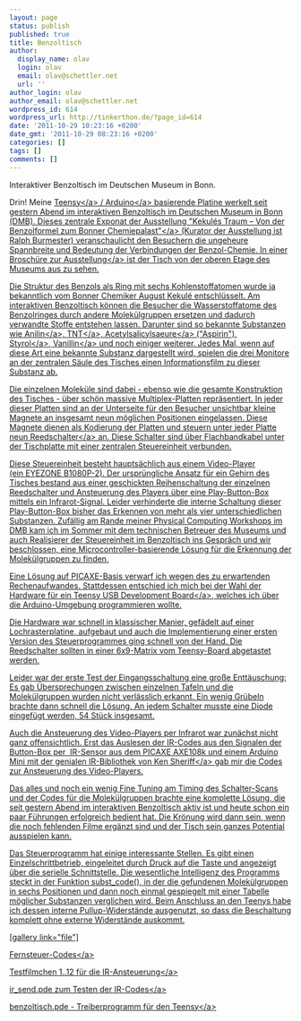 ```yaml
---
layout: page
status: publish
published: true
title: Benzoltisch
author:
  display_name: olav
  login: olav
  email: olav@schettler.net
  url: ''
author_login: olav
author_email: olav@schettler.net
wordpress_id: 614
wordpress_url: http://tinkerthon.de/?page_id=614
date: '2011-10-29 10:23:16 +0200'
date_gmt: '2011-10-29 08:23:16 +0200'
categories: []
tags: []
comments: []
---
```

<p>Interaktiver Benzoltisch im Deutschen Museum in Bonn.</p>
<p>Drin! Meine <a href="http:&#47;&#47;www.pjrc.com&#47;store&#47;teensy.html">Teensy<&#47;a> &#47; <a href="http:&#47;&#47;arduino.cc">Arduino<&#47;a> basierende Platine werkelt seit gestern Abend im interaktiven Benzoltisch im Deutschen Museum in Bonn (DMB). Dieses zentrale Exponat der <a href="http:&#47;&#47;www.deutsches-museum.de&#47;bonn&#47;ausstellungen&#47;ausstellungen-2011&#47;kekules-traum&#47;">Ausstellung "Kekul&eacute;s Traum &ndash; Von der Benzolformel zum Bonner Chemiepalast"<&#47;a>&nbsp;(Kurator der Ausstellung ist Ralph Burmester)&nbsp;veranschaulicht den Besuchern die ungeheure Spannbreite und Bedeutung der Verbindungen der Benzol-Chemie. In einer <a href="http:&#47;&#47;www.deutsches-museum.de&#47;fileadmin&#47;Content&#47;2009&#47;01_Information&#47;10_Publikationen&#47;06_K_und_T&#47;2011&#47;kt411&#47;42-45Burmester_RZ.pdf">Brosch&uuml;re zur Ausstellung<&#47;a> ist der Tisch von der oberen Etage des Museums aus zu sehen.</p>
<p>Die Struktur des Benzols als Ring mit sechs Kohlenstoffatomen wurde ja bekanntlich vom Bonner Chemiker&nbsp;August Kekul&eacute; entschl&uuml;sselt. Am interaktiven Benzoltisch k&ouml;nnen die Besucher die Wasserstoffatome des Benzolringes durch andere Molek&uuml;lgruppen ersetzen und dadurch verwandte Stoffe entstehen lassen. Darunter sind so bekannte Substanzen wie <a href="http:&#47;&#47;de.wikipedia.org&#47;wiki&#47;Anilin">Anilin<&#47;a>,&nbsp;<a href="http:&#47;&#47;de.wikipedia.org&#47;wiki&#47;TNT">TNT<&#47;a>,&nbsp;<a href="http:&#47;&#47;de.wikipedia.org&#47;wiki&#47;Acetylsalicyls&auml;ure">Acetylsalicylsaeure<&#47;a> ("Aspirin"), <a href="http:&#47;&#47;de.wikipedia.org&#47;wiki&#47;Styrol">Styrol<&#47;a>,&nbsp;<a href="http:&#47;&#47;de.wikipedia.org&#47;wiki&#47;Vanillin">Vanillin<&#47;a>&nbsp;und noch einiger weiterer. Jedes Mal, wenn auf diese Art eine bekannte Substanz dargestellt wird, spielen die drei Monitore an der zentralen S&auml;ule des Tisches einen Informationsfilm zu dieser Substanz ab.</p>
<p>Die einzelnen Molek&uuml;le sind dabei - ebenso wie die gesamte Konstruktion des Tisches - &uuml;ber sch&ouml;n massive Multiplex-Platten repr&auml;sentiert. In jeder dieser Platten sind an der Unterseite f&uuml;r den Besucher unsichtbar kleine Magnete an insgesamt neun m&ouml;glichen Positionen eingelassen. Diese Magnete dienen als Kodierung der Platten und steuern unter jeder Platte neun <a href="http:&#47;&#47;de.wikipedia.org&#47;wiki&#47;Reedschalter">Reedschalter<&#47;a> an. Diese Schalter sind &uuml;ber Flachbandkabel unter der Tischplatte mit einer zentralen Steuereinheit verbunden.</p>
<p>Diese Steuereinheit besteht haupts&auml;chlich aus einem Video-Player (ein&nbsp;EYEZONE B1080P-2). Der urspr&uuml;ngliche Ansatz f&uuml;r ein Gehirn des Tisches bestand aus einer geschickten Reihenschaltung der einzelnen Reedschalter und Ansteuerung des Players &uuml;ber eine Play-Button-Box mittels ein Infrarot-Signal. Leider verhinderte die interne Schaltung dieser Play-Button-Box bisher das Erkennen von mehr als vier unterschiedlichen Substanzen. Zuf&auml;llig am Rande meiner Physical Computing Workshops im DMB kam ich im Sommer mit dem technischen Betreuer des Museums und auch Realisierer der Steuereinheit im Benzoltisch ins Gespr&auml;ch und wir beschlossen, eine Microcontroller-basierende L&ouml;sung f&uuml;r die Erkennung der Molek&uuml;lgruppen zu finden.</p>
<p>Eine L&ouml;sung auf PICAXE-Basis verwarf ich wegen des zu erwartenden Rechenaufwandes. Stattdessen entschied ich mich bei der Wahl der Hardware f&uuml;r ein <a href="http:&#47;&#47;www.pjrc.com&#47;store&#47;teensy.html">Teensy USB Development Board<&#47;a>, welches ich &uuml;ber die Arduino-Umgebung programmieren wollte.</p>
<p>Die Hardware war schnell in klassischer Manier, gef&auml;delt auf einer Lochrasterplatine, aufgebaut und auch die Implementierung einer ersten Version des Steuerprogrammes ging schnell von der Hand. Die Reedschalter sollten in einer 6x9-Matrix vom Teensy-Board abgetastet werden.</p>
<p>Leider war der erste Test der Eingangsschaltung eine gro&szlig;e Entt&auml;uschung: Es gab &Uuml;bersprechungen zwischen einzelnen Tafeln und die Molek&uuml;lgruppen wurden nicht verl&auml;sslich erkannt. Ein wenig Gr&uuml;beln brachte dann schnell die L&ouml;sung. An jedem Schalter musste eine Diode eingef&uuml;gt werden, 54 St&uuml;ck insgesamt.</p>
<p>Auch die Ansteuerung des Video-Players per Infrarot war zun&auml;chst nicht ganz offensichtlich. Erst das Auslesen der IR-Codes aus den Signalen der Button-Box per&nbsp;&nbsp;IR-Sensor aus dem PICAXE AXE108k und einem Arduino Mini mit der <a href="http:&#47;&#47;www.arcfn.com&#47;2009&#47;08&#47;multi-protocol-infrared-remote-library.html">genialen IR-Bibliothek von Ken Sheriff<&#47;a> gab mir die Codes zur Ansteuerung des Video-Players.</p>
<p>Das alles und noch ein wenig Fine Tuning am Timing des Schalter-Scans und der Codes f&uuml;r die Molek&uuml;lgruppen brachte eine komplette L&ouml;sung, die seit gestern Abend im interaktiven Benzoltisch aktiv ist und heute schon ein paar F&uuml;hrungen erfolgreich bedient hat. Die Kr&ouml;nung wird dann sein, wenn die noch fehlenden Filme erg&auml;nzt sind und der Tisch sein ganzes Potential ausspielen kann.</p>
<p>Das Steuerprogramm hat einige interessante Stellen. Es gibt einen Einzelschrittbetrieb, eingeleitet durch Druck auf die Taste und angezeigt &uuml;ber die serielle Schnittstelle. Die wesentliche Intelligenz des Programms steckt in der Funktion&nbsp;subst_code(), in der die gefundenen Molek&uuml;lgruppen in sechs Positionen und dann noch einmal gespiegelt mit einer Tabelle m&ouml;glicher Substanzen verglichen wird. Beim Anschluss an den Teenys habe ich dessen interne Pullup-Widerst&auml;nde ausgenutzt, so dass die Beschaltung komplett ohne externe Widerst&auml;nde auskommt.</p>
<p>[gallery link="file"]</p>
<p><a href="http:&#47;&#47;tinkerthon.de&#47;wp-content&#47;uploads&#47;2011&#47;10&#47;Fernsteuer-Codes.pdf">Fernsteuer-Codes<&#47;a></p>
<p><a href="http:&#47;&#47;tinkerthon.de&#47;wp-content&#47;uploads&#47;2011&#47;10&#47;Filme.zip">Testfilmchen 1..12 f&uuml;r die IR-Ansteuerung<&#47;a></p>
<p><a href="http:&#47;&#47;tinkerthon.de&#47;wp-content&#47;uploads&#47;2011&#47;10&#47;ir_send.pde_.txt">ir_send.pde zum Testen der IR-Codes<&#47;a></p>
<p><a href="http:&#47;&#47;tinkerthon.de&#47;wp-content&#47;uploads&#47;2011&#47;10&#47;benzoltisch.pde_.txt">benzoltisch.pde - Treiberprogramm f&uuml;r den Teensy<&#47;a></p>
